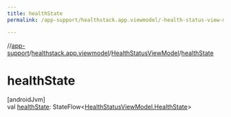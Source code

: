 ```yaml
---
title: healthState
permalink: /app-support/healthstack.app.viewmodel/-health-status-view-model/health-state.html

---
```

//[app-support](/app-support.html)/[healthstack.app.viewmodel](../index.html)/[HealthStatusViewModel](index.html)/[healthState](health-state.html)



# healthState



[androidJvm]\
val [healthState](health-state.html): StateFlow&lt;[HealthStatusViewModel.HealthState](-health-state/index.html)&gt;




